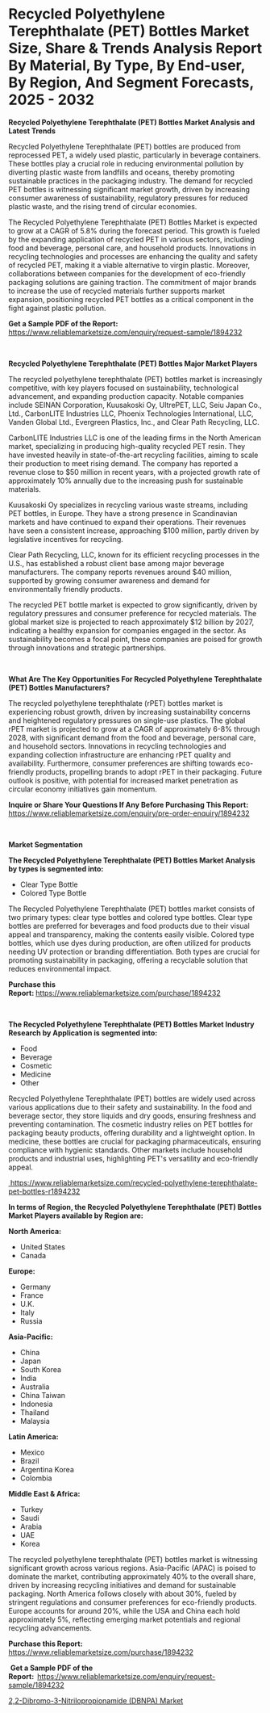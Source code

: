 <p><h1>Recycled Polyethylene Terephthalate (PET) Bottles Market Size, Share & Trends Analysis Report By Material, By Type, By End-user, By Region, And Segment Forecasts, 2025 - 2032</h1></p><p><strong>Recycled Polyethylene Terephthalate (PET) Bottles Market Analysis and Latest Trends</strong></p>
<p><p>Recycled Polyethylene Terephthalate (PET) bottles are produced from reprocessed PET, a widely used plastic, particularly in beverage containers. These bottles play a crucial role in reducing environmental pollution by diverting plastic waste from landfills and oceans, thereby promoting sustainable practices in the packaging industry. The demand for recycled PET bottles is witnessing significant market growth, driven by increasing consumer awareness of sustainability, regulatory pressures for reduced plastic waste, and the rising trend of circular economies.</p><p>The Recycled Polyethylene Terephthalate (PET) Bottles Market is expected to grow at a CAGR of 5.8% during the forecast period. This growth is fueled by the expanding application of recycled PET in various sectors, including food and beverage, personal care, and household products. Innovations in recycling technologies and processes are enhancing the quality and safety of recycled PET, making it a viable alternative to virgin plastic. Moreover, collaborations between companies for the development of eco-friendly packaging solutions are gaining traction. The commitment of major brands to increase the use of recycled materials further supports market expansion, positioning recycled PET bottles as a critical component in the fight against plastic pollution.</p></p>
<p><strong>Get a Sample PDF of the Report:&nbsp;</strong> <a href="https://www.reliablemarketsize.com/enquiry/request-sample/1894232?utm_campaign=2889&utm_medium=2&utm_source=Github&utm_content=ia&utm_term=28032025&utm_id=recycled-polyethylene-terephthalate-pet-bottles">https://www.reliablemarketsize.com/enquiry/request-sample/1894232</a></p>
<p>&nbsp;</p>
<p><strong>Recycled Polyethylene Terephthalate (PET) Bottles Major Market Players</strong></p>
<p><p>The recycled polyethylene terephthalate (PET) bottles market is increasingly competitive, with key players focused on sustainability, technological advancement, and expanding production capacity. Notable companies include SEINAN Corporation, Kuusakoski Oy, UltrePET, LLC, Seiu Japan Co., Ltd., CarbonLITE Industries LLC, Phoenix Technologies International, LLC, Vanden Global Ltd., Evergreen Plastics, Inc., and Clear Path Recycling, LLC.</p><p>CarbonLITE Industries LLC is one of the leading firms in the North American market, specializing in producing high-quality recycled PET resin. They have invested heavily in state-of-the-art recycling facilities, aiming to scale their production to meet rising demand. The company has reported a revenue close to $50 million in recent years, with a projected growth rate of approximately 10% annually due to the increasing push for sustainable materials.</p><p>Kuusakoski Oy specializes in recycling various waste streams, including PET bottles, in Europe. They have a strong presence in Scandinavian markets and have continued to expand their operations. Their revenues have seen a consistent increase, approaching $100 million, partly driven by legislative incentives for recycling.</p><p>Clear Path Recycling, LLC, known for its efficient recycling processes in the U.S., has established a robust client base among major beverage manufacturers. The company reports revenues around $40 million, supported by growing consumer awareness and demand for environmentally friendly products.</p><p>The recycled PET bottle market is expected to grow significantly, driven by regulatory pressures and consumer preference for recycled materials. The global market size is projected to reach approximately $12 billion by 2027, indicating a healthy expansion for companies engaged in the sector. As sustainability becomes a focal point, these companies are poised for growth through innovations and strategic partnerships.</p></p>
<p>&nbsp;</p>
<p><strong>What Are The Key Opportunities For Recycled Polyethylene Terephthalate (PET) Bottles Manufacturers?</strong></p>
<p><p>The recycled polyethylene terephthalate (rPET) bottles market is experiencing robust growth, driven by increasing sustainability concerns and heightened regulatory pressures on single-use plastics. The global rPET market is projected to grow at a CAGR of approximately 6-8% through 2028, with significant demand from the food and beverage, personal care, and household sectors. Innovations in recycling technologies and expanding collection infrastructure are enhancing rPET quality and availability. Furthermore, consumer preferences are shifting towards eco-friendly products, propelling brands to adopt rPET in their packaging. Future outlook is positive, with potential for increased market penetration as circular economy initiatives gain momentum.</p></p>
<p><strong>Inquire or Share Your Questions If Any Before Purchasing This Report:</strong> <a href="https://www.reliablemarketsize.com/enquiry/pre-order-enquiry/1894232?utm_campaign=2889&utm_medium=2&utm_source=Github&utm_content=ia&utm_term=28032025&utm_id=recycled-polyethylene-terephthalate-pet-bottles">https://www.reliablemarketsize.com/enquiry/pre-order-enquiry/1894232</a></p>
<p>&nbsp;</p>
<p><strong>Market Segmentation</strong></p>
<p><strong>The Recycled Polyethylene Terephthalate (PET) Bottles Market Analysis by types is segmented into:</strong></p>
<p><ul><li>Clear Type Bottle</li><li>Colored Type Bottle</li></ul></p>
<p><p>The Recycled Polyethylene Terephthalate (PET) bottles market consists of two primary types: clear type bottles and colored type bottles. Clear type bottles are preferred for beverages and food products due to their visual appeal and transparency, making the contents easily visible. Colored type bottles, which use dyes during production, are often utilized for products needing UV protection or branding differentiation. Both types are crucial for promoting sustainability in packaging, offering a recyclable solution that reduces environmental impact.</p></p>
<p><strong>Purchase this Report:&nbsp;</strong><a href="https://www.reliablemarketsize.com/purchase/1894232?utm_campaign=2889&utm_medium=2&utm_source=Github&utm_content=ia&utm_term=28032025&utm_id=recycled-polyethylene-terephthalate-pet-bottles">https://www.reliablemarketsize.com/purchase/1894232</a></p>
<p>&nbsp;</p>
<p><strong>The Recycled Polyethylene Terephthalate (PET) Bottles Market Industry Research by Application is segmented into:</strong></p>
<p><ul><li>Food</li><li>Beverage</li><li>Cosmetic</li><li>Medicine</li><li>Other</li></ul></p>
<p><p>Recycled Polyethylene Terephthalate (PET) bottles are widely used across various applications due to their safety and sustainability. In the food and beverage sector, they store liquids and dry goods, ensuring freshness and preventing contamination. The cosmetic industry relies on PET bottles for packaging beauty products, offering durability and a lightweight option. In medicine, these bottles are crucial for packaging pharmaceuticals, ensuring compliance with hygienic standards. Other markets include household products and industrial uses, highlighting PET's versatility and eco-friendly appeal.</p></p>
<p><a href="https://www.reliablemarketsize.com/recycled-polyethylene-terephthalate-pet-bottles-r1894232?utm_campaign=2889&utm_medium=2&utm_source=Github&utm_content=ia&utm_term=28032025&utm_id=recycled-polyethylene-terephthalate-pet-bottles">&nbsp;https://www.reliablemarketsize.com/recycled-polyethylene-terephthalate-pet-bottles-r1894232</a></p>
<p><strong>In terms of Region, the Recycled Polyethylene Terephthalate (PET) Bottles Market Players available by Region are:</strong></p>
<p>
    <p> <strong> North America: </strong>
        <ul>
            <li>United States</li>
            <li>Canada</li>
        </ul>
        </p> 
    <p> <strong> Europe: </strong>
        <ul>
            <li>Germany</li>
            <li>France</li>
            <li>U.K.</li>
            <li>Italy</li>
            <li>Russia</li>
        </ul>
        </p> 
    <p> <strong> Asia-Pacific: </strong>
        <ul>
            <li>China</li>
            <li>Japan</li>
            <li>South Korea</li>
            <li>India</li>
            <li>Australia</li>
            <li>China Taiwan</li>
            <li>Indonesia</li>
            <li>Thailand</li>
            <li>Malaysia</li>
        </ul>
        </p> 
    <p> <strong> Latin America: </strong>
        <ul>
            <li>Mexico</li>
            <li>Brazil</li>
            <li>Argentina Korea</li>
            <li>Colombia</li>
        </ul>
        </p> 
    <p> <strong> Middle East & Africa: </strong>
        <ul>
            <li>Turkey</li>
            <li>Saudi</li>
            <li>Arabia</li>
            <li>UAE</li>
            <li>Korea</li>
        </ul>
    </p>
    </p>
<p><p>The recycled polyethylene terephthalate (PET) bottles market is witnessing significant growth across various regions. Asia-Pacific (APAC) is poised to dominate the market, contributing approximately 40% to the overall share, driven by increasing recycling initiatives and demand for sustainable packaging. North America follows closely with about 30%, fueled by stringent regulations and consumer preferences for eco-friendly products. Europe accounts for around 20%, while the USA and China each hold approximately 5%, reflecting emerging market potentials and regional recycling advancements.</p></p>
<p><strong>Purchase this Report: </strong><a href="https://www.reliablemarketsize.com/purchase/1894232?utm_campaign=2889&utm_medium=2&utm_source=Github&utm_content=ia&utm_term=28032025&utm_id=recycled-polyethylene-terephthalate-pet-bottles">https://www.reliablemarketsize.com/purchase/1894232</a></p>
<p>&nbsp;<strong>Get a Sample PDF of the Report:&nbsp;&nbsp;</strong><a href="https://www.reliablemarketsize.com/enquiry/request-sample/1894232?utm_campaign=2889&utm_medium=2&utm_source=Github&utm_content=ia&utm_term=28032025&utm_id=recycled-polyethylene-terephthalate-pet-bottles">https://www.reliablemarketsize.com/enquiry/request-sample/1894232</a></p>
<p><strong></strong></p>
<p><p><a href="https://github.com/birbamanan03/Market-Research-Report-List-1/blob/main/22-dibromo-3-nitrilopropionamide-dbnpa-market.md?utm_campaign=2889&utm_medium=2&utm_source=Github&utm_content=ia&utm_term=28032025&utm_id=recycled-polyethylene-terephthalate-pet-bottles">2,2-Dibromo-3-Nitrilopropionamide (DBNPA) Market</a></p></p>